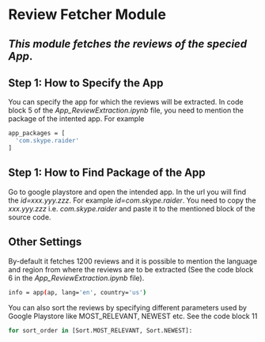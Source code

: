 # Review Fetcher Module
## _This module fetches the reviews of the specied App_.
## Step 1: How to Specify the App ##
You can specify the app for which the reviews will be extracted. In code block 5 of the _App_ReviewExtraction.ipynb_ file, you need to mention the package of the intented app. For example 
```sh
app_packages = [
  'com.skype.raider'
]
```
## Step 1: How to Find Package of the App ##
Go to google playstore and open the intended app. In the url you will find the  _id=xxx.yyy.zzz_. For example _id=com.skype.raider_. You need to copy the _xxx.yyy.zzz_ i.e. _com.skype.raider_ and paste it to the mentioned block of the source code. 
## Other Settings ##
By-default it fetches 1200 reviews and it is possible to mention the language and region from where the reviews are to be extracted (See the code block 6 in the _App_ReviewExtraction.ipynb_ file). 
```sh
info = app(ap, lang='en', country='us')
```
You can also sort the reviews by specifying different parameters used by Google Playstore like MOST_RELEVANT, NEWEST etc. See the code block 11
```sh
for sort_order in [Sort.MOST_RELEVANT, Sort.NEWEST]:
```
